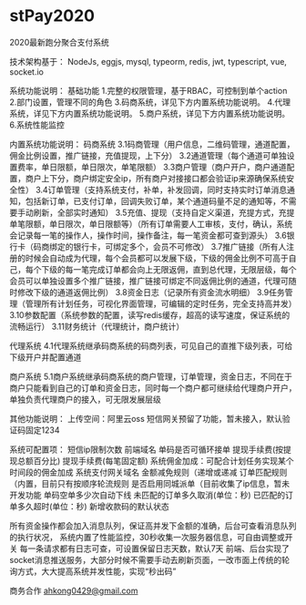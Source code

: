 # stPay2020
2020最新跑分聚合支付系统

技术架构基于：
NodeJs, eggjs, mysql, typeorm, redis, jwt, typescript, vue, socket.io

系统功能说明：
基础功能
1.完整的权限管理，基于RBAC，可控制到单个action
2.部门设置，管理不同的角色
3.码商系统，详见下方内置系统功能说明。
4.代理系统，详见下方内置系统功能说明。
5.商户系统，详见下方内置系统功能说明。
6.系统性能监控

内置系统功能说明：
码商系统
3.1码商管理（用户信息，二维码管理，通道配置，佣金比例设置，推广链接，充值提现，上下分）
3.2通道管理（每个通道可单独设置费率，单日限额，单日限次，单笔限额）
3.3商户管理（商户开户，商户通道配置，商户上下分，商户绑定安全ip，所有商户对接接口都会验证ip来源确保系统安全性）
3.4订单管理（支持系统支付，补单，补发回调，同时支持实时订单消息通知，包括新订单，已支付订单，回调失败订单，某个通道码量不足的通知等，不需要手动刷新，全部实时通知）
3.5充值、提现（支持自定义渠道，充提方式，充提单笔限额，单日限次，单日限额等）（所有订单需要人工审核，支付，确认，系统会记录每一笔的操作人，操作时间，操作备注，每一笔资金都可查到源头）
3.6银行卡（码商绑定的银行卡，可绑定多个，会员不可修改）
3.7推广链接（所有人注册的时候会自动成为代理，每个会员都可以发展下级，下级的佣金比例不可高于自己，每个下级的每一笔完成订单都会向上无限返佣，直到总代理，无限层级，每个会员可以单独设置多个推广链接，推广链接可绑定不同返佣比例的通道，代理可随时修改下级的通道返佣比例）
3.8资金日志（记录所有资金流水明细）
3.9任务管理（管理所有计划任务，可视化界面管理，可编辑的定时任务，完全支持高并发）
3.10参数配置（系统参数的配置，读写redis缓存，超高的读写速度，保证系统的流畅运行）
3.11财务统计（代理统计，商户统计）


代理系统
4.1代理系统继承码商系统的码商列表，可见自己的直推下级列表，可给下级开户并配置通道

商户系统
5.1商户系统继承码商系统的商户管理，订单管理，资金日志，不同在于商户只能看到自己的订单和资金日志，同时每一个商户都可继续给代理商户开户，单独负责代理商户的接入，可无限发展层级

其他功能说明：
上传空间：阿里云oss
短信网关预留了功能，暂未接入，默认验证码固定1234

系统可配置项：
短信ip限制次数
前端域名
单码是否可循环接单
提现手续费(按提现总额百分比)
提现手续费(每笔固定额)
系统佣金加成：可配合计划任务实现某个时间段的佣金加成
系统支付网关域名
金额减免规则（递增或递减
订单匹配规则（内置，目前只有按顺序轮流规则
是否启用同城派单（目前收集了ip信息，暂未开发功能
单码空单多少次自动下线
未匹配的订单多久取消(单位：秒)
已匹配的订单多久超时(单位：秒)
新增收款码的默认状态

所有资金操作都会加入消息队列，保证高并发下金额的准确，后台可查看消息队列的执行状况，
系统内置了性能监控，30秒收集一次服务器信息，可自由调整或开关
每一条请求都有日志可查，可设置保留日志天数，默认7天
前端、后台实现了socket消息推送服务，大部分时候不需要手动去刷新页面，一改市面上传统的轮询方式，大大提高系统并发性能，实现“秒出码”

商务合作 ahkong0429@gmail.com
